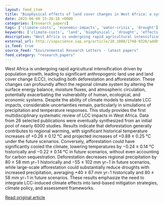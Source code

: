 ```yaml
---
layout: feed_item
title: "Biophysical effects of land cover changes in West Africa: a systematic review"
date: 2025-06-09 15:28:18 +0000
categories: [research_papers]
tags: ['climate-costs', 'economic-impacts', 'water-crisis', 'drought']
keywords: ['climate-costs', 'land', 'biophysical', 'drought', 'effects', 'water-crisis', 'economic-impacts']
description: "West Africa is undergoing rapid agricultural intensification driven by population growth, leading to significant anthropogenic land use and land cover change..."
external_url: http://iopscience.iop.org/article/10.1088/1748-9326/addbf4
is_feed: true
source_feed: "Environmental Research Letters - latest papers"
feed_category: "research_papers"
---
```


West Africa is undergoing rapid agricultural intensification driven by population growth, leading to significant anthropogenic land use and land cover change (LCC), including both deforestation and afforestation. These changes can profoundly affect the regional climate system by altering the surface energy balance, moisture fluxes, and atmospheric circulation, potentially exacerbating the vulnerability of human, ecological, and economic systems. Despite the ability of climate models to simulate LCC impacts, considerable uncertainties remain, particularly in simulations of precipitation and temperature responses. This study provides the first multidisciplinary systematic review of LCC impacts in West Africa. Data from 26 selected publications were eventually synthesized from an initial pool of nearly 6000 studies. Results indicate that deforestation generally contributes to regional warming, with significant historical temperature increases of +0.26 ± 0.12 °C and projected increases of +0.88 ± 0.25 °C under the future scenarios. Conversely, afforestation could have significantly cooled the climate, lowering temperatures by −0.24 ± 0.14 °C historically and −0.22 ± 0.14 °C in future scenarios, without even accounting for carbon sequestration. Deforestation decreases regional precipitation by 80 ± 58 mm yr−1 historically and −55 ± 102 mm yr−1 in future scenarios, while large-scale afforestation could substantially reduce droughts with increased precipitation, averaging +40 ± 67 mm yr−1 historically and 80 ± 58 mm yr−1 in future scenarios. These results emphasize the need to integrate LCC-induced climate effects into land-based mitigation strategies, climate policy, and assessment frameworks.

[Read original article](http://iopscience.iop.org/article/10.1088/1748-9326/addbf4)
